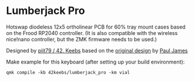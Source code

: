 # Lumberjack Pro

Hotswap diodeless 12x5 ortholinear PCB for 60% tray mount cases based on the Frood RP2040 controller. (It is also compatible with the wireless nice!nano controller, but the ZMK firmware needs to be used.)

Designed by [piit79 / 42. Keebs](https://github.com/piit79/lumberjack-keyboard) based on the [original design](https://github.com/peej/lumberjack-keyboard) by [Paul James](https://github.com/peej)

Make example for this keyboard (after setting up your build environment):

    qmk compile -kb 42keebs/lumberjack_pro -km vial
